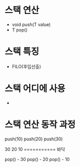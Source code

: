 # 스택 연산

- void push(T value)
- T pop()

# 스택 특징

- FILO(후입선출)

# 스택 어디에 사용

-

# 스택 연산 동작 과정

push(10)
push(20)
push(30)

30
20
10
=========== 바닥

pop() - 30
pop() - 20
pop() - 10